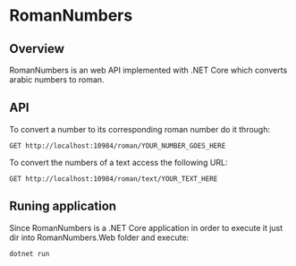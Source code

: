 # RomanNumbers

## Overview
RomanNumbers is an web API implemented with .NET Core which converts arabic numbers to roman. 

## API
To convert a number to its corresponding roman number do it through:

```
GET http://localhost:10984/roman/YOUR_NUMBER_GOES_HERE
```

To convert the numbers of a text access the following URL:

```
GET http://localhost:10984/roman/text/YOUR_TEXT_HERE
```
## Runing application
Since RomanNumbers is a .NET Core application in order to execute it just dir into RomanNumbers.Web folder and execute:

```
dotnet run
```


